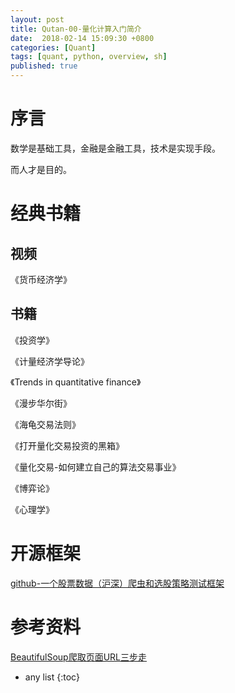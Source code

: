 ```yaml
---
layout: post
title: Qutan-00-量化计算入门简介
date:  2018-02-14 15:09:30 +0800
categories: [Quant]
tags: [quant, python, overview, sh]
published: true
---
```


# 序言

数学是基础工具，金融是金融工具，技术是实现手段。

而人才是目的。


# 经典书籍

## 视频

《货币经济学》

## 书籍

《投资学》

《计量经济学导论》

《Trends in quantitative finance》

《漫步华尔街》

《海龟交易法则》

《打开量化交易投资的黑箱》

《量化交易-如何建立自己的算法交易事业》

《博弈论》

《心理学》

# 开源框架

[github-一个股票数据（沪深）爬虫和选股策略测试框架](https://github.com/benitoro/stockholm)

# 参考资料

[BeautifulSoup爬取页面URL三步走](https://blog.csdn.net/lylfv/article/details/81543487)

* any list
{:toc}

